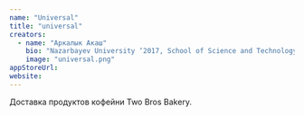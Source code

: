 ```yaml
---
name: "Universal"
title: "universal"
creators:
  - name: "Аркалык Акаш"
    bio: "Nazarbayev University ‘2017, School of Science and Technology, Computer Science. 3-е место, InnCoding Hackathon, Астана, 2014. Создатель игр Running Newton и Spacecon.  "
    image: "universal.png"
appStoreUrl:
website:
---
```


Доставка продуктов кофейни Two Bros Bakery.
